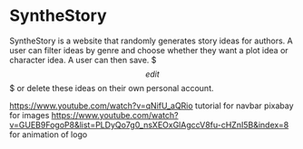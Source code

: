 # SyntheStory 

SyntheStory is a website that randomly generates story ideas for authors. A user can filter ideas by genre and choose whether they want a plot idea or character idea. A user can then save. $$$edit$$$ or delete these ideas on their own personal account.

https://www.youtube.com/watch?v=qNifU_aQRio tutorial for navbar
pixabay for images
https://www.youtube.com/watch?v=GUEB9FogoP8&list=PLDyQo7g0_nsXEOxGlAgccV8fu-cHZnI5B&index=8 for animation of logo